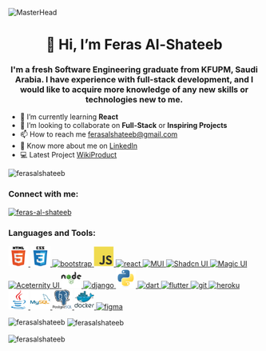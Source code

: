 ![MasterHead](https://github.com/FerasAlShateeb/FerasAlShateeb/assets/130275283/5668839c-d768-47f6-8f05-db20f132cd6a)
<h1 align="center"> 👋 Hi, I’m Feras Al-Shateeb </h1>
<h3 align="center">I'm a fresh Software Engineering graduate from KFUPM, Saudi Arabia. I have experience with full-stack development, and I would like to acquire more knowledge of any new skills or technologies new to me.</h3>

- 🌱 I’m currently learning **React**
- 🤝 I’m looking to collaborate on **Full-Stack** or **Inspiring Projects**
- 📫 How to reach me [ferasalshateeb@gmail.com](ferasalshateeb@gmail.com)
- 📃 Know more about me on [LinkedIn](https://linkedin.com/in/feras-al-shateeb)
- 💻 Latest Project [WikiProduct](https://wikiproduct.up.railway.app/)

<p align="left"> <img src="https://komarev.com/ghpvc/?username=ferasalshateeb&label=Profile%20views&color=0e75b6&style=flat" alt="ferasalshateeb" /> </p>

<h3 align="left">Connect with me:</h3>
<p align="left">
  <a href="https://linkedin.com/in/feras-al-shateeb" target="blank"><img align="center" src="https://raw.githubusercontent.com/rahuldkjain/github-profile-readme-generator/master/src/images/icons/Social/linked-in-alt.svg" alt="feras-al-shateeb" height="30" width="40" /></a>
</p>

<h3 align="left">Languages and Tools:</h3>
<p align="left">
  <a href="https://www.w3.org/html/" target="_blank" rel="noreferrer"> 
    <img src="https://raw.githubusercontent.com/devicons/devicon/master/icons/html5/html5-original-wordmark.svg" alt="html5" width="40" height="40"/> 
  </a> 
  <a href="https://www.w3schools.com/css/" target="_blank" rel="noreferrer"> 
    <img src="https://raw.githubusercontent.com/devicons/devicon/master/icons/css3/css3-original-wordmark.svg" alt="css3" width="40" height="40"/> 
  </a> 
  <a href="https://getbootstrap.com" target="_blank" rel="noreferrer"> 
    <img src="https://cdn.jsdelivr.net/gh/devicons/devicon@latest/icons/bootstrap/bootstrap-original.svg" alt="bootstrap" width="40" height="40"/> 
  </a>
  <a href="https://developer.mozilla.org/en-US/docs/Web/JavaScript" target="_blank" rel="noreferrer"> 
    <img src="https://raw.githubusercontent.com/devicons/devicon/master/icons/javascript/javascript-original.svg" alt="javascript" width="40" height="40"/> 
  </a>
  <a href="https://react.dev/" target="_blank" rel="noreferrer"> 
    <img src="https://cdn.jsdelivr.net/gh/devicons/devicon@latest/icons/react/react-original.svg" alt="react" width="40" height="40"/>
  </a>
  <a href="https://mui.com/" target="_blank" rel="noreferrer"> 
    <img src="https://cdn.jsdelivr.net/gh/devicons/devicon@latest/icons/materialui/materialui-original.svg" alt="MUI" width="40" height="40"/>
  </a>
  <a href="https://ui.shadcn.com/" target="_blank" rel="noreferrer"> 
    <img src="https://github.com/user-attachments/assets/175190af-17bd-4d09-ae2f-7db694f22e98" alt="Shadcn UI" width="40" height="40"/>
  </a>
  <a href="https://magicui.design/" target="_blank" rel="noreferrer"> 
    <img src="https://github.com/user-attachments/assets/a0eec358-9311-4500-af43-0fa55c5e4dc5" alt="Magic UI" width="40" height="40"/>
  </a>
  <a href="https://ui.aceternity.com/" target="_blank" rel="noreferrer"> 
    <img src="https://github.com/user-attachments/assets/67a56ebe-341f-41db-98ca-ae8f4c1da996" alt="Aceternity UI" width="40" height="40"/>
  </a>
  <a href="https://nodejs.org" target="_blank" rel="noreferrer"> 
    <img src="https://raw.githubusercontent.com/devicons/devicon/master/icons/nodejs/nodejs-original-wordmark.svg" alt="nodejs" width="40" height="40"/> 
  </a> 
  <a href="https://www.djangoproject.com/" target="_blank" rel="noreferrer"> 
    <img src="https://cdn.worldvectorlogo.com/logos/django.svg" alt="django" width="40" height="40"/> 
  </a> 
  <a href="https://www.python.org" target="_blank" rel="noreferrer"> 
    <img src="https://raw.githubusercontent.com/devicons/devicon/master/icons/python/python-original.svg" alt="python" width="40" height="40"/> 
  </a>
  <a href="https://dart.dev" target="_blank" rel="noreferrer"> 
    <img src="https://www.vectorlogo.zone/logos/dartlang/dartlang-icon.svg" alt="dart" width="40" height="40"/> 
  </a> 
  <a href="https://flutter.dev" target="_blank" rel="noreferrer"> 
    <img src="https://www.vectorlogo.zone/logos/flutterio/flutterio-icon.svg" alt="flutter" width="40" height="40"/> 
  </a> 
  <a href="https://git-scm.com/" target="_blank" rel="noreferrer"> 
    <img src="https://www.vectorlogo.zone/logos/git-scm/git-scm-icon.svg" alt="git" width="40" height="40"/> 
  </a> 
  <a href="https://heroku.com" target="_blank" rel="noreferrer"> 
    <img src="https://www.vectorlogo.zone/logos/heroku/heroku-icon.svg" alt="heroku" width="40" height="40"/> 
  </a> 
  <a href="https://www.java.com" target="_blank" rel="noreferrer"> 
    <img src="https://raw.githubusercontent.com/devicons/devicon/master/icons/java/java-original.svg" alt="java" width="40" height="40"/> 
  </a>
  <a href="https://www.mysql.com/" target="_blank" rel="noreferrer"> 
    <img src="https://raw.githubusercontent.com/devicons/devicon/master/icons/mysql/mysql-original-wordmark.svg" alt="mysql" width="40" height="40"/> 
  </a> 
  <a href="https://www.postgresql.org" target="_blank" rel="noreferrer"> 
    <img src="https://raw.githubusercontent.com/devicons/devicon/master/icons/postgresql/postgresql-original-wordmark.svg" alt="postgresql" width="40" height="40"/> 
  </a> 
  <a href="https://www.docker.com/" target="_blank" rel="noreferrer"> 
    <img src="https://raw.githubusercontent.com/devicons/devicon/master/icons/docker/docker-original-wordmark.svg" alt="docker" width="40" height="40"/> 
  </a> 
  <a href="https://www.figma.com/" target="_blank" rel="noreferrer"> 
    <img src="https://www.vectorlogo.zone/logos/figma/figma-icon.svg" alt="figma" width="40" height="40"/> 
  </a>
</p>

<p><img align="left" src="https://github-readme-stats.vercel.app/api/top-langs?username=ferasalshateeb&show_icons=true&locale=en&layout=compact" alt="ferasalshateeb" /></p>

<p>&nbsp;<img align="center" src="https://github-readme-stats.vercel.app/api?username=ferasalshateeb&show_icons=true&locale=en" alt="ferasalshateeb" /></p>

<p><img align="center" src="https://github-readme-streak-stats.herokuapp.com/?user=ferasalshateeb&" alt="ferasalshateeb" /></p>


<!---
FerasAlShateeb/FerasAlShateeb is a ✨ special ✨ repository because its `README.md` (this file) appears on your GitHub profile.
You can click the Preview link to take a look at your changes.
--->
